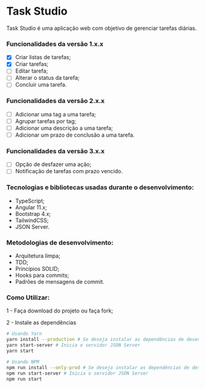 # Task Studio

Task Studio é uma aplicação web com objetivo de gerenciar tarefas diárias.

### Funcionalidades da versão 1.x.x

- [x] Criar listas de tarefas;
- [x] Criar tarefas;
- [ ] Editar tarefa;
- [ ] Alterar o status da tarefa;
- [ ] Concluir uma tarefa.

### Funcionalidades da versão 2.x.x

- [ ] Adicionar uma tag a uma tarefa;
- [ ] Agrupar tarefas por tag;
- [ ] Adicionar uma descrição a uma tarefa;
- [ ] Adicionar um prazo de conclusão a uma tarefa.

### Funcionalidades da versão 3.x.x

- [ ] Opção de desfazer uma ação;
- [ ] Notificação de tarefas com prazo vencido.

### Tecnologias e bibliotecas usadas durante o desenvolvimento:

- TypeScript;
- Angular 11.x;
- Bootstrap 4.x;
- TailwindCSS;
- JSON Server.

### Metodologias de desenvolvimento:

- Arquitetura limpa;
- TDD;
- Princípios SOLID;
- Hooks para commits;
- Padrões de mensagens de commit.

### Como Utilizar:

1 - Faça download do projeto ou faça fork;

2 - Instale as dependências 

```bash
# Usando Yarn
yarn install --production # Se deseja instalar as dependências de desevolvimento remova a flag --production
yarn start-server # Inicia o servidor JSON Server
yarn start

# Usando NPM
npm run install --only-prod # Se deseja instalar as dependências de desevolvimento remova a flag --only-prod
npm run start-server # Inicia o servidor JSON Server
npm run start
```
